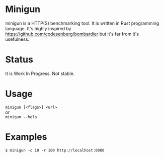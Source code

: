 # Minigun

minigun is a HTTP(S) benchmarking tool. It is written in Rust programming language.
It's highly inspired by https://github.com/codesenberg/bombardier but it's far from it's usefulness.

# Status
It is Work In Progress. Not stable.

# Usage
`minigun [<flags>] <url>` <br>
or  <br>
`minigun --help`

# Examples
`$ minigun -c 10 -r 100 http://localhost:8080`


